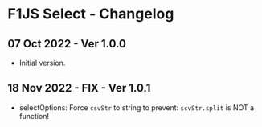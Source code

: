 # F1JS Select - Changelog

## 07 Oct 2022 - Ver 1.0.0
  - Initial version.

## 18 Nov 2022 - FIX - Ver 1.0.1
  - selectOptions: Force `csvStr` to string to prevent: `scvStr.split` is NOT a function!

